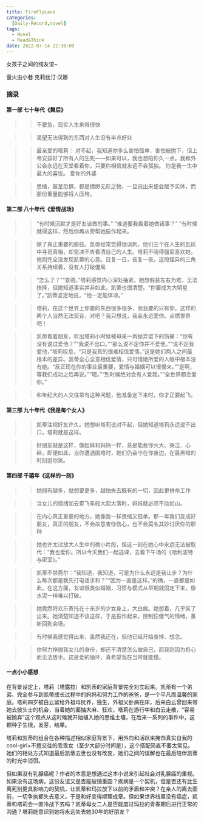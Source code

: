 ```yaml
---
title: FireFlyLane
categories: 
  [Daily-Record,novel]
tags:
  - Novel
  - Read&Think
date: 2022-07-14 22:30:09
---
```


女孩子之间的纯友谊~

<!--more-->
萤火虫小巷
克莉丝汀·汉娜

###  摘录
#### 第一部 七十年代《舞后》

>> 不要急，现实人生来得很快

>> 渴望无法得到的东西对人生没有半点好处

>> 最亲爱的塔莉：
对不起，我知道你多么害怕孤单、害怕被抛下，但上帝安排好了所有人的生死——如果可以，我也想陪你久一点。我和外公会永远在天堂看着你，只要你相信就永远不会孤独。
你是我一生中最大的喜悦。
爱你的外婆

>> 思绪，甚至恐惧，都是缥缈无形之物，一旦说出来便会赋予实体，而那份重量能够将人压垮。

#### 第二部 八十年代《爱情战场》

>> “有时候沉默才是好友该做的事。”
“难道要我看着她做错事？”
“有时候就得这样，然后你再从旁帮她振作起来。

>> 除了真正重要的那些。凯蒂经常觉得很讽刺，他们三个在人生的瓦砾中寻觅真相，却坚决不肯看清自己的人生。塔莉不晓得强尼喜欢她，他则完全没发现凯蒂的心意。日复一日，夜复一夜，这段怪异的三角关系持续着，没有人打破僵局

>> “怎么了？”“查德。”塔莉感觉内心深处抽紧。她想假装左右为难、无法抉择，但她知道事实并非如此，凯蒂也很清楚。“你要成为大明星了。”凯蒂坚定地说，“他一定能体谅。”

>> 塔莉，在这个世界上你要的东西很多很多，而我要的只有你。这样的两个人当然无法契合，对吧？我只想说，我会永远爱你。点燃世界吧！

>> 凯蒂看着朋友，听出塔莉小时候被母亲一再抛弃留下的伤痛：“你有没有说过爱他？”“我说不出口。”“那么说不定你并不爱他。”“说不定我爱他，”塔莉叹息，“只是我真的很难相信爱情。”这是她们两人之间最根本的差异。凯蒂全心全意相信爱情，只可惜她所爱的人眼中根本没有她。“反正现在你的事业最重要，爱情与婚姻可以慢慢来。”“是啊，等我们成功之后再说。”“嗯。”“到时候绝对会有人爱我。”“全世界都会爱你。”

>> 和年纪大的人交往常有这种问题，他准备定下来时，你才正要起飞。

#### 第三部 九十年代《我是每个女人》

>> 凯蒂注视好友许久。她想听塔莉说对不起，但她知道塔莉永远说不出口，塔莉就是这样。

>> 好朋友就是这样，像姐妹和妈妈一样，总是能惹你火大、哭泣、心碎，即便如此，当你遭遇困难时，她们仍会守在你身边，在最黑暗的时刻逗你笑。

#### 第四部 千禧年《这样的一刻》

>> 她拥有越多，就想要更多，越怕失去既有的一切，因此更拼命工作

>> 当女儿的情绪如云霄飞车般大起大落时，妈妈就必须不动如山。

>> 在内心真正重要的地方，她像我一样畏缩又孤单。那一年我们变成好朋友，真正的朋友，不会故意害你伤心，也不会莫名其妙讨厌你的那种

>> 她也许太过放大人生中的微小片段，但这一刻在她心中永远无法被取代：“我也爱你。所以今天我们一起逃课，去看下午场的《哈利波特与密室》。”

>> 凯蒂不禁莞尔：“我知道，我知道，可是为什么永远是我让步？为什么每次都是我先打电话求和？”“因为一直是这样。”的确，一直都是如此。在这方面，友谊很类似婚姻，习惯与模式从早期就固定下来，像水泥一样难以打破。

>> 她竟然将欢乐寄托在十来岁的少女身上，大白痴。她想着，几乎笑了出来。她清楚知道不该这样，于是振作起来，控制住傻气的情绪，重新回到会场。

>> 有时候我感觉得出来，虽然我还在，但他已经开始哀悼、想念。

>> 你努力挣脱我女儿的身份，却还不清楚怎么做自己，而我则因为担心而无法放手。这是爱的循环，真希望我在当时就能懂。


#### 一点小小感想
在背景设定上，塔莉（塔露拉）和凯蒂的家庭背景完全对立起来。凯蒂有一个弟弟、完全参与到凯蒂成长过程中的妈妈和努力工作的爸爸，是一个平凡而温馨的家庭。塔莉四岁被白云留给外祖母抚养，独生，外祖父卧病在床，后来白云曾回来带她去披头士的机会，当着她的面抽大麻、狂欢，塔莉在游行中和白云走散，“容易被抛弃”这个观点从这时候就开始植入她的思维土壤，在后来一系列的事件中，这颗种子生根，发芽，结果。

塔莉和凯蒂的组合在各种描述相似家庭背景下，用外向和活跃来掩饰真实自我的cool-girl+不擅交往的乖乖女（至少大部分时间是），这个搭配简直不要太常见。她们的相处方式知道最后凯蒂去世也没有改变，她们之间的误解也在最后陪伴凯蒂的时光中消弭。

但如果没有乳腺癌呢？作者的本意是想通过这本小说来引起社会对乳腺癌的重视。如果没有这场病，这份友谊又是否能破镜重圆？疾病是一个契机，但是否还有比生离死别更具影响力的契机，让凯蒂和玛拉放下以前的矛盾和冲突？在亲人的离去面前，一切争执都失去意义，于是和好变得顺理成章。但如果世界线里没有癌症，凯蒂和塔莉会一直冷战下去吗？凯蒂母女二人是否能度过玛拉的青春期后进行正常的沟通？塔莉能意识到她将永远失去她30年的好朋友？























